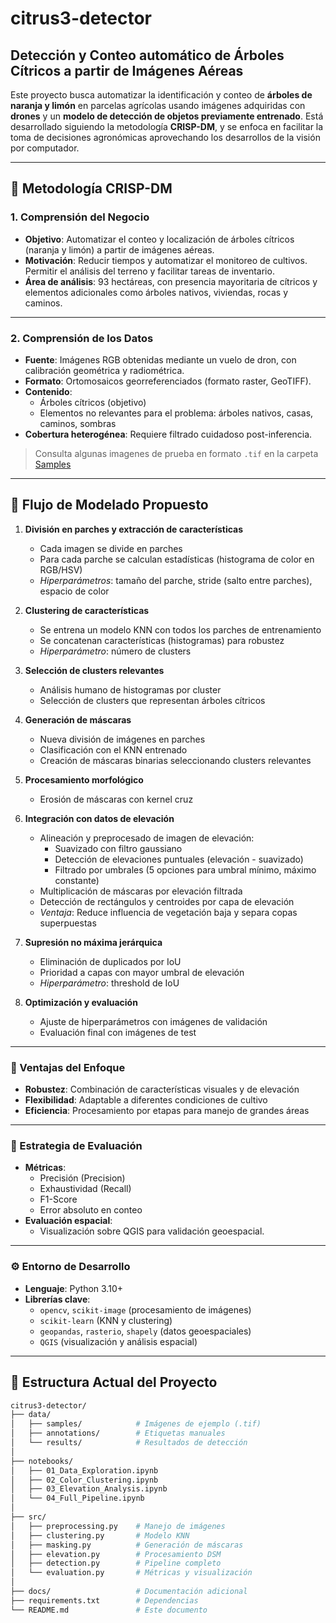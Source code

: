 # citrus3-detector
## Detección y Conteo automático de Árboles Cítricos a partir de Imágenes Aéreas

Este proyecto busca automatizar la identificación y conteo de **árboles de naranja y limón** en parcelas agrícolas usando imágenes adquiridas con **drones** y un **modelo de detección de objetos previamente entrenado**. Está desarrollado siguiendo la metodología **CRISP-DM**, y se enfoca en facilitar la toma de decisiones agronómicas aprovechando los desarrollos de la visión por computador.

---

## 🧠 Metodología CRISP-DM

### 1. Comprensión del Negocio

- **Objetivo**: Automatizar el conteo y localización de árboles cítricos (naranja y limón) a partir de imágenes aéreas.
- **Motivación**: Reducir tiempos y automatizar el monitoreo de cultivos. Permitir el análisis del terreno y facilitar tareas de inventario.
- **Área de análisis**: 93 hectáreas, con presencia mayoritaria de cítricos y elementos adicionales como árboles nativos, viviendas, rocas y caminos.

---

### 2. Comprensión de los Datos

- **Fuente**: Imágenes RGB obtenidas mediante un vuelo de dron, con calibración geométrica y radiométrica. 
- **Formato**: Ortomosaicos georreferenciados (formato raster, GeoTIFF).
- **Contenido**:
  - Árboles cítricos (objetivo)
  - Elementos no relevantes para el problema: árboles nativos, casas, caminos, sombras
- **Cobertura heterogénea**: Requiere filtrado cuidadoso post-inferencia.
> Consulta algunas imagenes de prueba en formato `.tif` en la carpeta [Samples](data/samples)
---

## 🧩 Flujo de Modelado Propuesto
1. **División en parches y extracción de características**
   - Cada imagen se divide en parches
   - Para cada parche se calculan estadísticas (histograma de color en RGB/HSV)
   - *Hiperparámetros*: tamaño del parche, stride (salto entre parches), espacio de color

2. **Clustering de características**
   - Se entrena un modelo KNN con todos los parches de entrenamiento
   - Se concatenan características (histogramas) para robustez
   - *Hiperparámetro*: número de clusters

3. **Selección de clusters relevantes**
   - Análisis humano de histogramas por cluster
   - Selección de clusters que representan árboles cítricos

4. **Generación de máscaras**
   - Nueva división de imágenes en parches
   - Clasificación con el KNN entrenado
   - Creación de máscaras binarias seleccionando clusters relevantes

5. **Procesamiento morfológico**
   - Erosión de máscaras con kernel cruz

6. **Integración con datos de elevación**
   - Alineación y preprocesado de imagen de elevación:
     - Suavizado con filtro gaussiano
     - Detección de elevaciones puntuales (elevación - suavizado)
     - Filtrado por umbrales (5 opciones para umbral mínimo, máximo constante)
   - Multiplicación de máscaras por elevación filtrada
   - Detección de rectángulos y centroides por capa de elevación
   - *Ventaja*: Reduce influencia de vegetación baja y separa copas superpuestas

7. **Supresión no máxima jerárquica**
   - Eliminación de duplicados por IoU
   - Prioridad a capas con mayor umbral de elevación
   - *Hiperparámetro*: threshold de IoU

8. **Optimización y evaluación**
   - Ajuste de hiperparámetros con imágenes de validación
   - Evaluación final con imágenes de test

---

### 🧠 Ventajas del Enfoque

- **Robustez**: Combinación de características visuales y de elevación
- **Flexibilidad**: Adaptable a diferentes condiciones de cultivo
- **Eficiencia**: Procesamiento por etapas para manejo de grandes áreas

---

### 🧪 Estrategia de Evaluación
- **Métricas**:
  - Precisión (Precision)
  - Exhaustividad (Recall)
  - F1-Score
  - Error absoluto en conteo
- **Evaluación espacial**:
  - Visualización sobre QGIS para validación geoespacial.

---

### ⚙️ Entorno de Desarrollo
- **Lenguaje**: Python 3.10+
- **Librerías clave**:
  - `opencv`, `scikit-image` (procesamiento de imágenes)
  - `scikit-learn` (KNN y clustering)
  - `geopandas`, `rasterio`, `shapely` (datos geoespaciales)
  - `QGIS` (visualización y análisis espacial)

---
## 📂 Estructura Actual del Proyecto

```bash
citrus3-detector/
├── data/
│   ├── samples/            # Imágenes de ejemplo (.tif)
│   ├── annotations/        # Etiquetas manuales
│   └── results/            # Resultados de detección
│
├── notebooks/
│   ├── 01_Data_Exploration.ipynb
│   ├── 02_Color_Clustering.ipynb
│   ├── 03_Elevation_Analysis.ipynb
│   └── 04_Full_Pipeline.ipynb
│
├── src/
│   ├── preprocessing.py    # Manejo de imágenes
│   ├── clustering.py       # Modelo KNN
│   ├── masking.py          # Generación de máscaras
│   ├── elevation.py        # Procesamiento DSM
│   ├── detection.py        # Pipeline completo
│   └── evaluation.py       # Métricas y visualización
│
├── docs/                   # Documentación adicional
├── requirements.txt        # Dependencias
└── README.md               # Este documento

